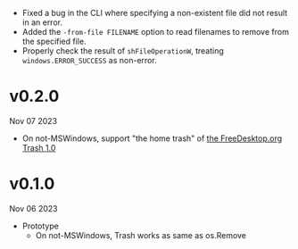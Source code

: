 - Fixed a bug in the CLI where specifying a non-existent file did not result in an error.
- Added the `-from-file FILENAME` option to read filenames to remove from the specified file.
- Properly check the result of `shFileOperationW`, treating `windows.ERROR_SUCCESS` as non-error.

v0.2.0
======
Nov 07 2023

- On not-MSWindows, support "the home trash" of [the FreeDesktop.org Trash 1.0][freedesktop]

[freedesktop]: https://specifications.freedesktop.org/trash-spec/trashspec-1.0.html

v0.1.0
======
Nov 06 2023

- Prototype
    - On not-MSWindows, Trash works as same as os.Remove
